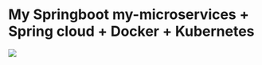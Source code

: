 # My Springboot my-microservices + Spring cloud + Docker + Kubernetes 

![](../../../Downloads/diagram-microservices.drawio.png)